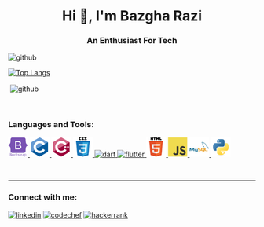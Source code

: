 <h1 align="center">Hi 👋, I'm Bazgha Razi</h1>
<h3 align="center">An Enthusiast For Tech</h3>

<p align="left"> <img src="https://komarev.com/ghpvc/?username=Bazgha19&label=Profile%20views&color=0e75b6&style=flat" alt="github" /> </p>

<!-- - 📫 How to reach me: **sbs019190@gmail.com** -->

<!-- <p><img align="center" src="https://github-readme-stats.vercel.app/api/top-langs?username=Bazgha19&show_icons=true&theme=radical&layout=compact" alt="github" /></p> -->
[![Top Langs](https://github-readme-stats.vercel.app/api/top-langs/?username=Bazgha19&layout=compact&theme=tokyonight)](https://github.com/Bazgha19/github-readme-stats)
<br>
<p>&nbsp;<img align="center" src="https://github-readme-stats.vercel.app/api?username=Bazgha19&show_icons=true&theme=tokyonight" alt="github" /></p>
<br>

<h3 align="left">Languages and Tools:</h3>
<p align="left"> <a href="https://getbootstrap.com" target="_blank"> <img src="https://raw.githubusercontent.com/devicons/devicon/master/icons/bootstrap/bootstrap-plain-wordmark.svg" alt="bootstrap" width="40" height="40"/> </a> <a href="https://www.cprogramming.com/" target="_blank"> <img src="https://raw.githubusercontent.com/devicons/devicon/master/icons/c/c-original.svg" alt="c" width="40" height="40"/> </a> <a href="https://www.w3schools.com/cpp/" target="_blank"> <img src="https://raw.githubusercontent.com/devicons/devicon/master/icons/cplusplus/cplusplus-original.svg" alt="cplusplus" width="40" height="40"/> </a> <a href="https://www.w3schools.com/css/" target="_blank"> <img src="https://raw.githubusercontent.com/devicons/devicon/master/icons/css3/css3-original-wordmark.svg" alt="css3" width="40" height="40"/> </a> <a href="https://dart.dev" target="_blank"> <img src="https://www.vectorlogo.zone/logos/dartlang/dartlang-icon.svg" alt="dart" width="40" height="40"/> </a> <a href="https://flutter.dev" target="_blank"> <img src="https://www.vectorlogo.zone/logos/flutterio/flutterio-icon.svg" alt="flutter" width="40" height="40"/> </a> <a href="https://www.w3.org/html/" target="_blank"> <img src="https://raw.githubusercontent.com/devicons/devicon/master/icons/html5/html5-original-wordmark.svg" alt="html5" width="40" height="40"/> </a> <a href="https://developer.mozilla.org/en-US/docs/Web/JavaScript" target="_blank"> <img src="https://raw.githubusercontent.com/devicons/devicon/master/icons/javascript/javascript-original.svg" alt="javascript" width="40" height="40"/> </a> <a href="https://www.mysql.com/" target="_blank"> <img src="https://raw.githubusercontent.com/devicons/devicon/master/icons/mysql/mysql-original-wordmark.svg" alt="mysql" width="40" height="40"/> </a> <a href="https://www.python.org" target="_blank"> <img src="https://raw.githubusercontent.com/devicons/devicon/master/icons/python/python-original.svg" alt="python" width="40" height="40"/> </a> </p><br><hr>


<h3 align="left">Connect with me:</h3>
<p align="left">
<a href="https://www.linkedin.com/in/bazgha-razi-00725220b" target="blank"><img align="center" src="https://image.similarpng.com/very-thumbnail/2020/07/Linkedin-logo-on-transparent-Background-PNG-.png" alt="linkedin" height="40" width="40" /></a>
<a href="https://www.codechef.com/users/bazgha_19" target="blank"><img align="center" src="https://cdn.jsdelivr.net/npm/simple-icons@3.1.0/icons/codechef.svg" alt="codechef" height="30" width="40" /></a>
<a href="https://www.hackerrank.com/sbs019190" target="blank"><img align="center" src="https://image.flaticon.com/icons/png/512/25/25231.png" alt="hackerrank" height="35" width="40" /></a>
</p>

<!-- <p><img align="center" src="https://github-readme-streak-stats.herokuapp.com/?user=Bazgha19&" alt="github" /></p> -->
